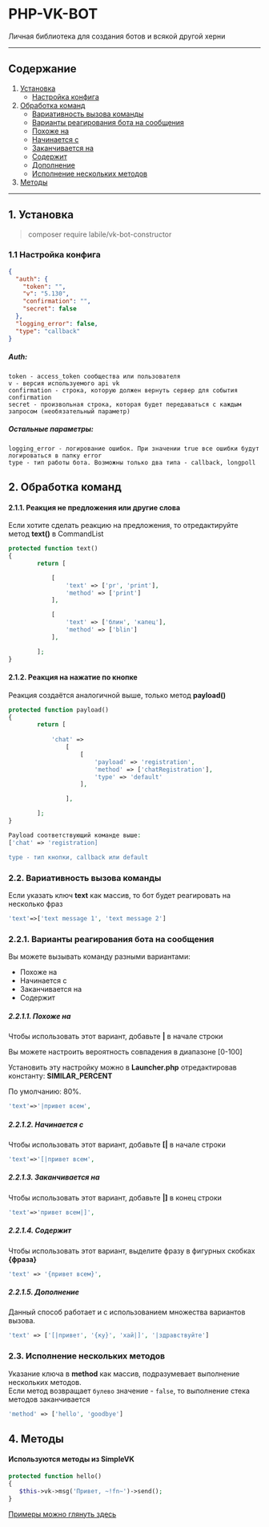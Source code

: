 # PHP-VK-BOT

Личная библиотека для создания ботов и всякой другой херни

___

## Содержание

1. [Установка](#1-)
    + [Настройка конфига](#11--)
2. [Обработка команд](#2--)
   + [Вариативность вызова команды](#22---)
   + [Варианты реагирования бота на сообщения](#221-----)
   - [Похоже на](#2211--)
   - [Начинается с](#2212--)
   - [Заканчивается на](#2213--)
   - [Содержит](#2214-)
   - [Дополнение](#2215-)
   + [Исполнение нескольких методов](#23---)
3. [Методы](#4-)

___

## 1. Установка

> composer require labile/vk-bot-constructor

### 1.1 Настройка конфига

```json
{
  "auth": {
    "token": "",
    "v": "5.130",
    "confirmation": "",
    "secret": false
  },
  "logging_error": false,
  "type": "callback"
}
```

##### Auth:

    token - access_token сообщества или пользователя
    v - версия используемого api vk
    confirmation - строка, которую должен вернуть сервер для события confirmation
    secret - произвольная строка, которая будет передаваться с каждым запросом (необязательный параметр)

##### Остальные параметры:

    logging_error - логирование ошибок. При значении true все ошибки будут логироваться в папку error
    type - тип работы бота. Возможны только два типа - callback, longpoll

## 2. Обработка команд

#### 2.1.1. Реакция не предложения или другие слова

Если хотите сделать реакцию на предложения, то отредактируйте метод **text()** в CommandList

```php
protected function text()  
{  
        return [

            [
                'text' => ['pr', 'print'],
                'method' => ['print']
            ],

            [
                'text' => ['блин', 'капец'],
                'method' => ['blin']
            ],

        ];
}
 ```

#### 2.1.2. Реакция на нажатие по кнопке

Реакция создаётся аналогичной выше, только метод **payload()**

```php
protected function payload()  
{  
        return [
            
            'chat' =>
                [
                    [
                        'payload' => 'registration',
                        'method' => ['chatRegistration'],
                        'type' => 'default'
                    ],

                ],

        ];
}
 ```

```php
Payload соответствующий команде выше:
['chat' => 'registration]

type - тип кнопки, callback или default
```


### 2.2. Вариативность вызова команды

Если указать ключ **text** как массив, то бот будет реагировать на несколько фраз

```php
'text'=>['text message 1', 'text message 2']
```

### 2.2.1. Варианты реагирования бота на сообщения

Вы можете вызывать команду разными вариантами:

- Похоже на
- Начинается с
- Заканчивается на
- Содержит

##### 2.2.1.1. Похоже на

Чтобы использовать этот вариант, добавьте **|** в начале строки

Вы можете настроить вероятность совпадения в диапазоне [0-100]

Установить эту настройку можно в **Launcher.php** отредактировав константу: **SIMILAR_PERCENT**

По умолчанию: 80%.

```php
'text'=>'|привет всем',
```

##### 2.2.1.2. Начинается с

Чтобы использовать этот вариант, добавьте **[|** в начале строки

```php
'text'=>'[|привет всем',
```

##### 2.2.1.3. Заканчивается на

Чтобы использовать этот вариант, добавьте **|]** в конец строки

```php
'text'=>'привет всем|]',
```

##### 2.2.1.4. Содержит

Чтобы использовать этот вариант, выделите фразу в фигурных скобках **{фраза}**

```php
'text' => '{привет всем}',
```

##### 2.2.1.5. Дополнение

Данный способ работает и с использованием множества вариантов вызова.

```php
'text' => ['[|привет', '{ку}', 'хай|]', '|здравствуйте']
```

### 2.3. Исполнение нескольких методов

Указание ключа в **method** как массив, подразумевает выполнение нескольких методов.
\
Если метод возвращает `булево` значение - `false`, то выполнение стека методов заканчивается


```php
'method' => ['hello', 'goodbye']
```

## 4. Методы

#### Используются методы из SimpleVK

```php
protected function hello()  
{  
   $this->vk->msg('Привет, ~!fn~')->send();
}
```

[Примеры можно глянуть здесь](https://simplevk.scripthub.ru/v3/classes/simplevk.html)